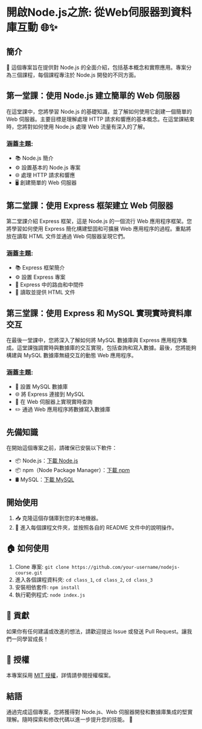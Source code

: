 # 開啟Node.js之旅: 從Web伺服器到資料庫互動 🌐✨

## 簡介

🚀 這個專案旨在提供對 Node.js 的全面介紹，包括基本概念和實際應用。專案分為三個課程，每個課程專注於 Node.js 開發的不同方面。

## 第一堂課：使用 Node.js 建立簡單的 Web 伺服器

在這堂課中，您將學習 Node.js 的基礎知識，並了解如何使用它創建一個簡單的 Web 伺服器。主要目標是理解處理 HTTP 請求和響應的基本概念。在這堂課結束時，您將對如何使用 Node.js 處理 Web 流量有深入的了解。

### 涵蓋主題:
- 📚 Node.js 簡介
- ⚙️ 設置基本的 Node.js 專案
- 🌐 處理 HTTP 請求和響應
- 🖥️ 創建簡單的 Web 伺服器

## 第二堂課：使用 Express 框架建立 Web 伺服器

第二堂課介紹 Express 框架，這是 Node.js 的一個流行 Web 應用程序框架。您將學習如何使用 Express 簡化構建堅固和可擴展 Web 應用程序的過程。重點將放在讀取 HTML 文件並通過 Web 伺服器呈現它們。

### 涵蓋主題:
- 📚 Express 框架簡介
- ⚙️ 設置 Express 專案
- 🚦 Express 中的路由和中間件
- 📄 讀取並提供 HTML 文件

## 第三堂課：使用 Express 和 MySQL 實現實時資料庫交互

在最後一堂課中，您將深入了解如何將 MySQL 數據庫與 Express 應用程序集成。這堂課強調實時與數據庫的交互實現，包括查詢和寫入數據。最後，您將能夠構建與 MySQL 數據庫無縫交互的動態 Web 應用程序。

### 涵蓋主題:
- 🔄 設置 MySQL 數據庫
- 🌐 將 Express 連接到 MySQL
- 🚀 在 Web 伺服器上實現實時查詢
- ✏️ 通過 Web 應用程序將數據寫入數據庫

## 先備知識

在開始這個專案之前，請確保已安裝以下軟件：

- 📦 Node.js：[下載 Node.js](https://nodejs.org/)
- 📦 npm（Node Package Manager）：[下載 npm](https://www.npmjs.com/get-npm)
- 🛢️ MySQL：[下載 MySQL](https://dev.mysql.com/downloads/)

## 開始使用

1. 📥 克隆這個存儲庫到您的本地機器。
2. 📂 進入每個課程文件夾，並按照各自的 README 文件中的說明操作。

## 🏠 如何使用

1. Clone 專案: `git clone https://github.com/your-username/nodejs-course.git`
2. 進入各個課程資料夾: `cd class_1`, `cd class_2`, `cd class_3`
3. 安裝相依套件: `npm install`
4. 執行範例程式: `node index.js`

## 🚀 貢獻

如果你有任何建議或改進的想法，請歡迎提出 Issue 或發送 Pull Request。讓我們一同學習成長！

## 📝 授權

本專案採用 [MIT 授權](LICENSE)，詳情請參閱授權檔案。

## 結語

通過完成這個專案，您將獲得對 Node.js、Web 伺服器開發和數據庫集成的堅實理解。隨時探索和修改代碼以進一步提升您的技能。 🚀
